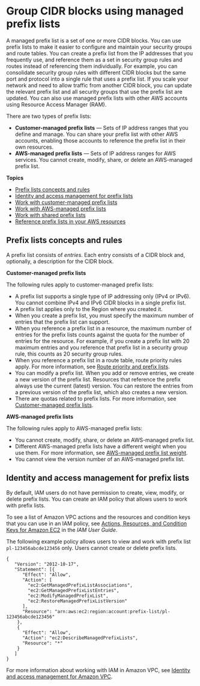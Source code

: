 # Group CIDR blocks using managed prefix lists<a name="managed-prefix-lists"></a>

A managed prefix list is a set of one or more CIDR blocks\. You can use prefix lists to make it easier to configure and maintain your security groups and route tables\. You can create a prefix list from the IP addresses that you frequently use, and reference them as a set in security group rules and routes instead of referencing them individually\. For example, you can consolidate security group rules with different CIDR blocks but the same port and protocol into a single rule that uses a prefix list\. If you scale your network and need to allow traffic from another CIDR block, you can update the relevant prefix list and all security groups that use the prefix list are updated\. You can also use managed prefix lists with other AWS accounts using Resource Access Manager \(RAM\)\.

There are two types of prefix lists:
+ **Customer\-managed prefix lists** — Sets of IP address ranges that you define and manage\. You can share your prefix list with other AWS accounts, enabling those accounts to reference the prefix list in their own resources\.
+ **AWS\-managed prefix lists** — Sets of IP address ranges for AWS services\. You cannot create, modify, share, or delete an AWS\-managed prefix list\.

**Topics**
+ [Prefix lists concepts and rules](#managed-prefix-lists-concepts)
+ [Identity and access management for prefix lists](#managed-prefix-lists-iam)
+ [Work with customer\-managed prefix lists](working-with-managed-prefix-lists.md)
+ [Work with AWS\-managed prefix lists](working-with-aws-managed-prefix-lists.md)
+ [Work with shared prefix lists](sharing-managed-prefix-lists.md)
+ [Reference prefix lists in your AWS resources](managed-prefix-lists-referencing.md)

## Prefix lists concepts and rules<a name="managed-prefix-lists-concepts"></a>

A prefix list consists of *entries*\. Each entry consists of a CIDR block and, optionally, a description for the CIDR block\.

**Customer\-managed prefix lists**

The following rules apply to customer\-managed prefix lists:
+ A prefix list supports a single type of IP addressing only \(IPv4 or IPv6\)\. You cannot combine IPv4 and IPv6 CIDR blocks in a single prefix list\.
+ A prefix list applies only to the Region where you created it\.
+ When you create a prefix list, you must specify the maximum number of entries that the prefix list can support\.
+ When you reference a prefix list in a resource, the maximum number of entries for the prefix lists counts against the quota for the number of entries for the resource\. For example, if you create a prefix list with 20 maximum entries and you reference that prefix list in a security group rule, this counts as 20 security group rules\.
+ When you reference a prefix list in a route table, route priority rules apply\. For more information, see [Route priority and prefix lists](VPC_Route_Tables.md#route-priority-managed-prefix-list)\.
+ You can modify a prefix list\. When you add or remove entries, we create a new version of the prefix list\. Resources that reference the prefix always use the current \(latest\) version\. You can restore the entries from a previous version of the prefix list, which also creates a new version\.
+ There are quotas related to prefix lists\. For more information, see [Customer\-managed prefix lists](amazon-vpc-limits.md#vpc-quotas-managed-prefix-lists)\.

**AWS\-managed prefix lists**

The following rules apply to AWS\-managed prefix lists:
+ You cannot create, modify, share, or delete an AWS\-managed prefix list\.
+ Different AWS\-managed prefix lists have a different weight when you use them\. For more information, see [AWS\-managed prefix list weight](working-with-aws-managed-prefix-lists.md#aws-managed-prefix-list-weights)\.
+ You cannot view the version number of an AWS\-managed prefix list\.

## Identity and access management for prefix lists<a name="managed-prefix-lists-iam"></a>

By default, IAM users do not have permission to create, view, modify, or delete prefix lists\. You can create an IAM policy that allows users to work with prefix lists\.

To see a list of Amazon VPC actions and the resources and condition keys that you can use in an IAM policy, see [Actions, Resources, and Condition Keys for Amazon EC2](https://docs.aws.amazon.com/IAM/latest/UserGuide/list_amazonec2.html) in the *IAM User Guide*\.

The following example policy allows users to view and work with prefix list `pl-123456abcde123456` only\. Users cannot create or delete prefix lists\.

```
{
   "Version": "2012-10-17",
   "Statement": [{
      "Effect": "Allow",
      "Action": [
        "ec2:GetManagedPrefixListAssociations",
        "ec2:GetManagedPrefixListEntries",
        "ec2:ModifyManagedPrefixList",
        "ec2:RestoreManagedPrefixListVersion"
      ],
      "Resource": "arn:aws:ec2:region:account:prefix-list/pl-123456abcde123456"
    },
    {
      "Effect": "Allow",
      "Action": "ec2:DescribeManagedPrefixLists",
      "Resource": "*"
    }
   ]
}
```

For more information about working with IAM in Amazon VPC, see [Identity and access management for Amazon VPC](security-iam.md)\.